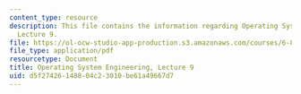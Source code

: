 ```yaml
---
content_type: resource
description: This file contains the information regarding Operating System Engineering,
  Lecture 9.
file: https://ol-ocw-studio-app-production.s3.amazonaws.com/courses/6-828-operating-system-engineering-fall-2012/d5f27426148804c23010be61a49667d7_MIT6_828F12_lec9_notes.pdf
file_type: application/pdf
resourcetype: Document
title: Operating System Engineering, Lecture 9
uid: d5f27426-1488-04c2-3010-be61a49667d7
---
```

